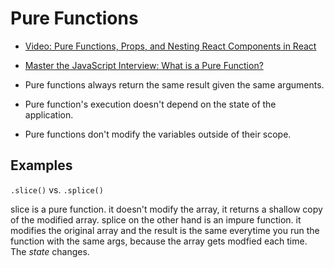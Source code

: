 # Pure Functions

- [Video: Pure Functions, Props, and Nesting React Components in React](https://online.reacttraining.com/courses/reactjsfundamentals/lectures/760335)
- [Master the JavaScript Interview: What is a Pure Function?](https://medium.com/javascript-scene/master-the-javascript-interview-what-is-a-pure-function-d1c076bec976#.bgkqjam90)

- Pure functions always return the same result given the same arguments. 
- Pure function's execution doesn't depend on the state of the application.
- Pure functions don't modify the variables outside of their scope.


## Examples
`.slice()` vs. `.splice()`

slice is a pure function. it doesn't modify the array, it returns a shallow copy of the modified array. splice on the other hand is an impure function. it modifies the original array and the result is the same everytime you run the function with the same args, because the array gets modfied each time. The _state_ changes.